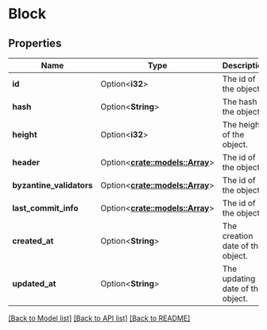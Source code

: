 # Block

## Properties

Name | Type | Description | Notes
------------ | ------------- | ------------- | -------------
**id** | Option<**i32**> | The id of the object. | [optional]
**hash** | Option<**String**> | The hash of the object. | [optional]
**height** | Option<**i32**> | The height of the object. | [optional]
**header** | Option<[**crate::models::Array**](array.md)> | The id of the object. | [optional]
**byzantine_validators** | Option<[**crate::models::Array**](array.md)> | The id of the object. | [optional]
**last_commit_info** | Option<[**crate::models::Array**](array.md)> | The id of the object. | [optional]
**created_at** | Option<**String**> | The creation date of the object. | [optional]
**updated_at** | Option<**String**> | The updating date of the object. | [optional]

[[Back to Model list]](../README.md#documentation-for-models) [[Back to API list]](../README.md#documentation-for-api-endpoints) [[Back to README]](../README.md)


